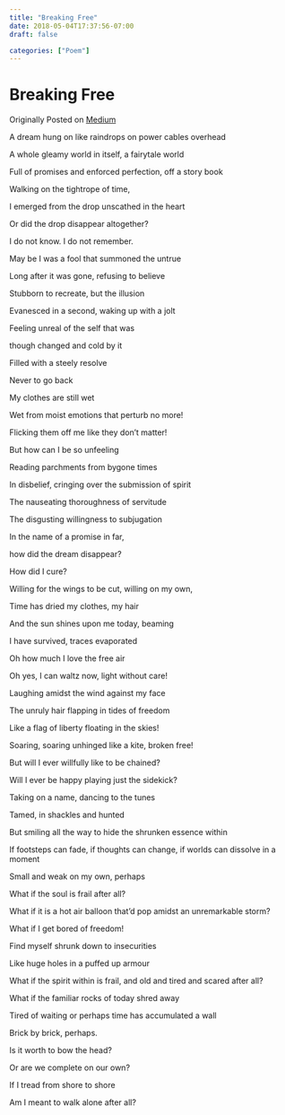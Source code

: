 ```yaml
---
title: "Breaking Free"
date: 2018-05-04T17:37:56-07:00
draft: false

categories: ["Poem"]
---
```


# Breaking Free

Originally Posted on [Medium](https://medium.com/%E0%B4%95%E0%B5%81%E0%B4%B1%E0%B4%BF%E0%B4%AA%E0%B5%8D%E0%B4%AA%E0%B5%81%E0%B4%95%E0%B5%BE/breaking-free-7a61b5346772?source=---------9-----------------------)

A dream hung on like raindrops on power cables overhead

A whole gleamy world in itself, a fairytale world

Full of promises and enforced perfection, off a story book

Walking on the tightrope of time,

I emerged from the drop unscathed in the heart

Or did the drop disappear altogether?

I do not know. I do not remember.

May be I was a fool that summoned the untrue

Long after it was gone, refusing to believe

Stubborn to recreate, but the illusion

Evanesced in a second, waking up with a jolt

Feeling unreal of the self that was

though changed and cold by it

Filled with a steely resolve

Never to go back

My clothes are still wet

Wet from moist emotions that perturb no more!

Flicking them off me like they don’t matter!

But how can I be so unfeeling

Reading parchments from bygone times

In disbelief, cringing over the submission of spirit

The nauseating thoroughness of servitude

The disgusting willingness to subjugation

In the name of a promise in far,

how did the dream disappear?

How did I cure?

Willing for the wings to be cut, willing on my own,

Time has dried my clothes, my hair

And the sun shines upon me today, beaming

I have survived, traces evaporated

Oh how much I love the free air

Oh yes, I can waltz now, light without care!

Laughing amidst the wind against my face

The unruly hair flapping in tides of freedom

Like a flag of liberty floating in the skies!

Soaring, soaring unhinged like a kite, broken free!

But will I ever willfully like to be chained?

Will I ever be happy playing just the sidekick?

Taking on a name, dancing to the tunes

Tamed, in shackles and hunted

But smiling all the way to hide the shrunken essence within

If footsteps can fade, if thoughts can change, if worlds can dissolve in a moment

Small and weak on my own, perhaps

What if the soul is frail after all?

What if it is a hot air balloon that’d pop amidst an unremarkable storm?

What if I get bored of freedom!

Find myself shrunk down to insecurities

Like huge holes in a puffed up armour

What if the spirit within is frail, and old and tired and scared after all?

What if the familiar rocks of today shred away

Tired of waiting or perhaps time has accumulated a wall

Brick by brick, perhaps.

Is it worth to bow the head?

Or are we complete on our own?

If I tread from shore to shore

Am I meant to walk alone after all?
